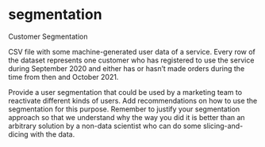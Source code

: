# segmentation
Customer Segmentation

CSV file with some machine-generated user data of a service. Every row of the dataset represents one customer who has registered to use the service during September 2020 and either has or hasn’t made orders during the time from then and October 2021.

Provide a user segmentation that could be used by a marketing team to reactivate different kinds of users. Add recommendations on how to use the segmentation for this purpose. Remember to justify your segmentation approach so that we understand why the way you did it is better than an arbitrary solution by a non-data scientist who can do some slicing-and-dicing with the data.
